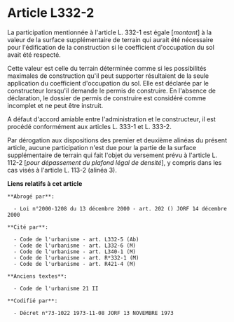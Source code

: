 # Article L332-2

La participation mentionnée à l'article L. 332-1 est égale [*montant*] à la valeur de la surface supplémentaire de terrain
qui aurait été nécessaire pour l'édification de la construction si le coefficient d'occupation du sol avait été respecté.

Cette valeur est celle du terrain déterminée comme si les possibilités maximales de construction qu'il peut supporter
résultaient de la seule application du coefficient d'occupation du sol. Elle est déclarée par le constructeur lorsqu'il
demande le permis de construire. En l'absence de déclaration, le dossier de permis de construire est considéré comme
incomplet et ne peut être instruit.

A défaut d'accord amiable entre l'administration et le constructeur, il est procédé conformément aux articles L. 333-1 et L.
333-2.

Par dérogation aux dispositions des premier et deuxième alinéas du présent article, aucune participation n'est due pour la
partie de la surface supplémentaire de terrain qui fait l'objet du versement prévu à l'article L. 112-2 [*pour dépassement du
plafond légal de densité*], y compris dans les cas visés à l'article L. 113-2 (alinéa 3).

**Liens relatifs à cet article**

	**Abrogé par**:

	  - Loi n°2000-1208 du 13 décembre 2000 - art. 202 () JORF 14 décembre 2000

	**Cité par**:

	  - Code de l'urbanisme - art. L332-5 (Ab)
	  - Code de l'urbanisme - art. L332-6 (M)
	  - Code de l'urbanisme - art. L340-1 (M)
	  - Code de l'urbanisme - art. R*332-1 (M)
	  - Code de l'urbanisme - art. R421-4 (M)

	**Anciens textes**:

	  - Code de l'urbanisme 21 II

	**Codifié par**:

	  - Décret n°73-1022 1973-11-08 JORF 13 NOVEMBRE 1973
